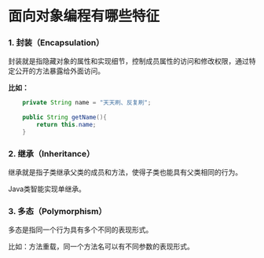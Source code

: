 # 面向对象编程有哪些特征

### 1. 封装（Encapsulation）

封装就是指隐藏对象的属性和实现细节，控制成员属性的访问和修改权限，通过特定公开的方法暴露给外面访问。

**比如：**

```java
	private String name = "天天刷、反复刷";
	
	public String getName(){
		return this.name;
	}
```

### 2. 继承（Inheritance）

继承就是指子类继承父类的成员和方法，使得子类也能具有父类相同的行为。

Java类智能实现单继承。

### 3. 多态（Polymorphism）

多态是指同一个行为具有多个不同的表现形式。

比如：方法重载，同一个方法名可以有不同参数的表现形式。



<!-- >这是引用的内容 -->

<!-- 前端开发必读文档：

​    [thymeleaf官网](https://www.thymeleaf.org)

​	[Using Thymeleaf 译文](https://raledong.gitbooks.io/using-thymeleaf/content/Chapter1/section1.1.html)

欢迎吐槽，欢迎star~ -->
